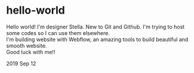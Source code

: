 # hello-world

Hello world! I'm designer Stella. New to Git and Github. I'm trying to host some codes so I can use them elsewhere.<br/>
I'm building website with Webflow, an amazing tools to build beautiful and smooth website.<br/>
Good luck with me!!<br/>

2019 Sep 12
